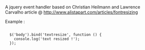 A jquery event handler based on Christian Heilmann and Lawrence Carvalho article @ http://www.alistapart.com/articles/fontresizing

Example :

<code>
  $('body').bind('textresize', function () {
    console.log('text resized !');
  });
</code>